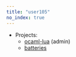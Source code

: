 ```yaml
---
title: "user105"
no_index: true
---
```


* Projects:
  * [ocaml-lua](/projects/ocaml-lua/) (admin)
  * [batteries](/projects/batteries/)
